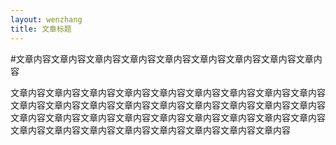 ```yaml
---
layout: wenzhang
title: 文章标题
---
```


#文章内容文章内容文章内容文章内容文章内容文章内容文章内容文章内容文章内容

文章内容文章内容文章内容文章内容文章内容文章内容文章内容文章内容文章内容文章内容文章内容文章内容文章内容文章内容文章内容文章内容文章内容文章内容文章内容文章内容文章内容文章内容文章内容文章内容文章内容文章内容文章内容文章内容文章内容文章内容文章内容文章内容文章内容文章内容文章内容